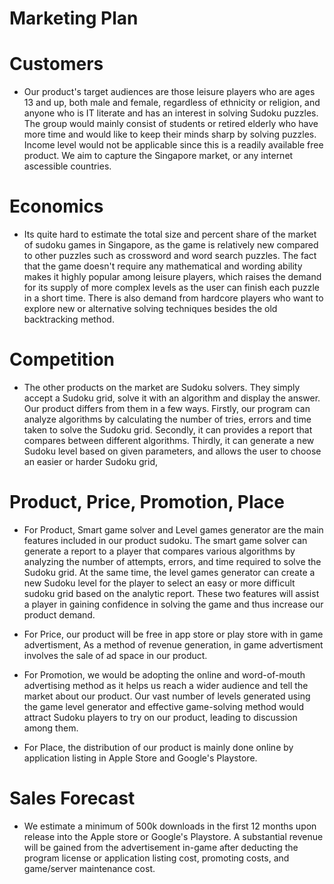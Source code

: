 # Marketing Plan

# Customers

* Our product's target audiences are those leisure players who are ages 13 and up, both male and female, regardless of ethnicity or religion, and anyone who is IT literate and has an interest in solving Sudoku puzzles. The group would mainly consist of students or retired elderly who have more time and would like to keep their minds sharp by solving puzzles. Income level would not be applicable since this is a readily available free product. We aim to capture the Singapore market, or any internet ascessible countries.

# Economics

* Its quite hard to estimate the total size and percent share of the market of sudoku games in Singapore, as the game is relatively new compared to other puzzles such as crossword and word search puzzles. The fact that the game doesn't require any mathematical and wording ability makes it highly popular among leisure players, which raises the demand for its supply of more complex levels as the user can finish each puzzle in a short time. There is also demand from hardcore players who want to explore new or alternative solving techniques besides the old backtracking method.

# Competition

* The other products on the market are Sudoku solvers. They simply accept a Sudoku grid, solve it with an algorithm and display the answer. Our product differs from them in a few ways. Firstly, our program can analyze algorithms by calculating the number of tries, errors and time taken to solve the Sudoku grid. Secondly, it can provides a report that compares between different algorithms. Thirdly, it can generate a new Sudoku level based on given parameters, and allows the user to choose an easier or harder Sudoku grid, 

# Product, Price, Promotion, Place

* For Product, Smart game solver and Level games generator are the main features included in our product sudoku. The smart game solver can generate a report to a player that compares various algorithms by analyzing the number of attempts, errors, and time required to solve the Sudoku grid. At the same time, the level games generator can create a new Sudoku level for the player to select an easy or more difficult sudoku grid based on the analytic report. These two features will assist a player in gaining confidence in solving the game and thus increase our product demand.

* For Price, our product will be free in app store or play store with in game advertisment, As a method of revenue generation, in game advertisment involves the sale of ad space in our product.


* For Promotion, we would be adopting the online and word-of-mouth advertising method as it helps us reach a wider audience and tell the market about our product. Our vast number of levels generated using the game level generator and effective game-solving method would attract Sudoku players to try on our product, leading to discussion among them.

* For Place, the distribution of our product is mainly done online by application listing in Apple Store and Google's Playstore.

# Sales Forecast
* We estimate a minimum of 500k downloads in the first 12 months upon release into the Apple store or Google's Playstore. A substantial revenue will be gained from the advertisement in-game after deducting the program license or application listing cost, promoting costs, and game/server maintenance cost.
